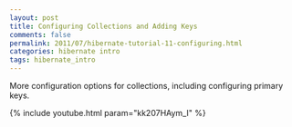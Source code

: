 ```yaml
---           
layout: post
title: Configuring Collections and Adding Keys
comments: false
permalink: 2011/07/hibernate-tutorial-11-configuring.html
categories: hibernate intro
tags: hibernate_intro
---
```


More configuration options for collections, including configuring primary keys.

{% include youtube.html param="kk207HAym_I" %}